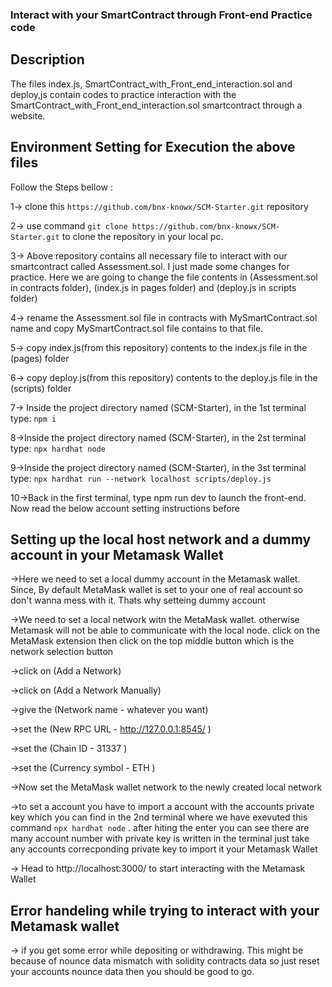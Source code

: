 ### Interact with your SmartContract through Front-end Practice code

## Description
The files index.js, SmartContract_with_Front_end_interaction.sol and deploy,js contain codes to practice interaction with the SmartContract_with_Front_end_interaction.sol smartcontract through a website.

## Environment Setting for Execution the above files
Follow the Steps bellow :

1-> clone this `https://github.com/bnx-knowx/SCM-Starter.git` repository

2-> use command `git clone https://github.com/bnx-knowx/SCM-Starter.git` to clone the repository in your local pc.

3-> Above repository contains all necessary file to interact with our smartcontract called Assessment.sol. I just made some changes for practice. Here we are going to change the file contents in (Assessment.sol in contracts folder), (index.js in pages folder) and (deploy.js in scripts folder) 

4-> rename the Assessment.sol file in contracts with MySmartContract.sol name and copy MySmartContract.sol file contains to that file.

5-> copy index.js(from this repository) contents to the index.js file in the (pages) folder

6-> copy deploy.js(from this repository) contents to the deploy.js file in the (scripts) folder

7-> Inside the project directory named (SCM-Starter), in the 1st terminal type: `npm i`

8->Inside the project directory named (SCM-Starter), in the 2st terminal type: `npx hardhat node`

9->Inside the project directory named (SCM-Starter), in the 3st terminal type: `npx hardhat run --network localhost scripts/deploy.js`

10->Back in the first terminal, type npm run dev to launch the front-end. Now read the below account setting instructions before 

## Setting up the local host network and a dummy account in your Metamask Wallet
->Here we need to set a local dummy account in the Metamask wallet. Since, By default MetaMask wallet is set to your one of real account so don't wanna mess with it. Thats why setteing dummy account

->We need to set a local network witn the MetaMask wallet. otherwise Metamask will not be able to communicate with the local node. click on the MetaMask extension then click on the top middle button which is the network selection button

->click on (Add a Network)

->click on (Add a Network Manually)

->give the (Network name - whatever you want)

->set the (New RPC URL - http://127.0.0.1:8545/ )

->set the (Chain ID - 31337 )

->set the (Currency symbol - ETH )

->Now set the MetaMask wallet network to the newly created local network

->to set a account you have to import a account with the accounts private key which you can find in the 2nd terminal where we have exevuted this command `npx hardhat node` . after hiting the enter you can see there are many account number with private key is written in the terminal just take any accounts correcponding private key to import it your Metamask Wallet
 
-> Head to http://localhost:3000/ to start interacting with the Metamask Wallet

## Error handeling while trying to interact with your Metamask wallet

-> if you get some error while depositing or withdrawing. This might be because of nounce data mismatch with solidity contracts data so just reset your accounts nounce data then you should be good to go.




